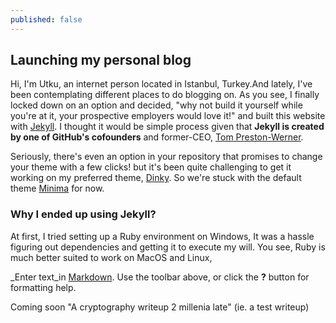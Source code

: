 ```yaml
---
published: false
---
```

## Launching my personal blog
Hi, I'm Utku, an internet person located in Istanbul, Turkey.And lately, I've been contemplating different places to do blogging on. As you see, I finally locked down on an option and decided, "why not build it yourself while you're at it, your prospective employers would love it!" and built this website with [Jekyll](https://jekyllrb.com/). 
I thought it would be simple process given that **Jekyll is created by one of GitHub's cofounders** and former-CEO, [Tom Preston-Werner](https://github.com/mojombo).

Seriously, there's even an option in your repository that promises to change your theme with a few clicks!
but it's been quite challenging to get it working on my preferred theme, [Dinky](https://github.com/pages-themes/dinky). So we're stuck with the default theme [Minima](https://github.com/jekyll/minima) for now.

### Why I ended up using Jekyll?

At first, I  tried setting up a Ruby environment on Windows, It was a hassle figuring out dependencies and getting it to execute my will. You see, Ruby is much better suited to work on MacOS and Linux,  

_Enter text_in [Markdown](http://daringfireball.net/projects/markdown/). Use the toolbar above, or click the **?** button for formatting help.






Coming soon "A cryptography writeup 2 millenia late" (ie. a test writeup)

